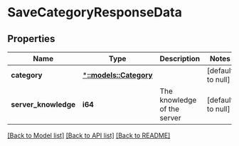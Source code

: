# SaveCategoryResponseData

## Properties
Name | Type | Description | Notes
------------ | ------------- | ------------- | -------------
**category** | [***::models::Category**](Category.md) |  | [default to null]
**server_knowledge** | **i64** | The knowledge of the server | [default to null]

[[Back to Model list]](../README.md#documentation-for-models) [[Back to API list]](../README.md#documentation-for-api-endpoints) [[Back to README]](../README.md)


